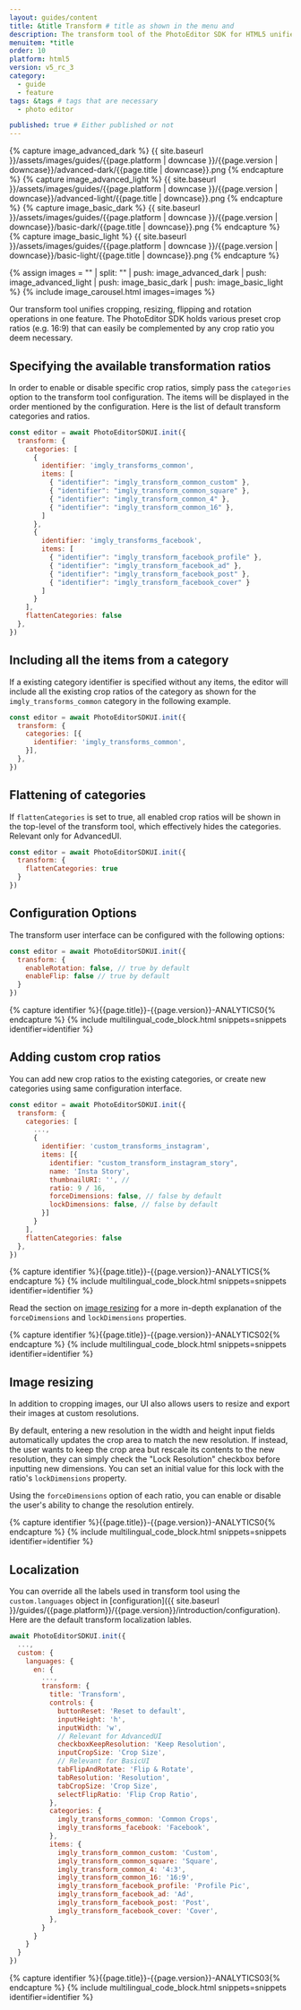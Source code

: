 ```yaml
---
layout: guides/content
title: &title Transform # title as shown in the menu and
description: The transform tool of the PhotoEditor SDK for HTML5 unifies cropping, flipping and rotation operations. Learn how to add custom crop ratios to the library.
menuitem: *title
order: 10
platform: html5
version: v5_rc_3
category:
  - guide
  - feature
tags: &tags # tags that are necessary
  - photo editor

published: true # Either published or not
---
```

<!-- ![{{page.title}} tool]({{ site.baseurl }}/assets/images/guides/{{page.platform | downcase }}/{{page.version | downcase}}/{{page.title | downcase}}.jpg){: .center-image style="padding: 20px; max-height: 400px;"} -->

{% capture image_advanced_dark %}
{{ site.baseurl }}/assets/images/guides/{{page.platform | downcase }}/{{page.version | downcase}}/advanced-dark/{{page.title | downcase}}.png
{% endcapture %}
{% capture image_advanced_light %}
{{ site.baseurl }}/assets/images/guides/{{page.platform | downcase }}/{{page.version | downcase}}/advanced-light/{{page.title | downcase}}.png
{% endcapture %}
{% capture image_basic_dark %}
{{ site.baseurl }}/assets/images/guides/{{page.platform | downcase }}/{{page.version | downcase}}/basic-dark/{{page.title | downcase}}.png
{% endcapture %}
{% capture image_basic_light %}
{{ site.baseurl }}/assets/images/guides/{{page.platform | downcase }}/{{page.version | downcase}}/basic-light/{{page.title | downcase}}.png
{% endcapture %}

{% assign images = "" | split: "" | push: image_advanced_dark | push: image_advanced_light | push: image_basic_dark | push: image_basic_light %}
{% include image_carousel.html images=images %}

Our transform tool unifies cropping, resizing, flipping and rotation operations in one feature. The PhotoEditor SDK holds various preset crop ratios (e.g. 16:9) that can easily be complemented by any crop ratio you deem necessary.

<!--The tool is implemented in the `TransformToolController` class and can be customized using the [`TransformToolControllerOptions`]({{ site.baseurl }}/apidocs/{{page.platform}}/{{page.version}}/Classes/TransformToolControllerOptions.html) as described in the [configuration]({{ site.baseurl }}/guides/{{page.platform}}/{{page.version}}/introduction/configuration) section. By modifying these options, you may customize the available transform actions and crop aspect ratios by adding or removing `CropAspect` and `TransformAction` objects from or to the corresponding arrays. All sliders and buttons can be customized as well. In order to disable free cropping and force the use of one of the available aspect ratios, set the `allowFreeCrop` property to `true`.-->


## Specifying the available transformation ratios

In order to enable or disable specific crop ratios, simply pass the `categories` option to the transform tool configuration. The items will be displayed in the order mentioned by the configuration. Here is the list of default transform categories and ratios.

```js
const editor = await PhotoEditorSDKUI.init({
  transform: {
    categories: [
      {
        identifier: 'imgly_transforms_common',
        items: [
          { "identifier": "imgly_transform_common_custom" },
          { "identifier": "imgly_transform_common_square" },
          { "identifier": "imgly_transform_common_4" },
          { "identifier": "imgly_transform_common_16" },
        ]
      },
      {
        identifier: 'imgly_transforms_facebook',
        items: [
          { "identifier": "imgly_transform_facebook_profile" },
          { "identifier": "imgly_transform_facebook_ad" },
          { "identifier": "imgly_transform_facebook_post" },
          { "identifier": "imgly_transform_facebook_cover" }
        ]
      }
    ],
    flattenCategories: false
  },
})
```
## Including all the items from a category

If a existing category identifier is specified without any items, the editor will include all the existing crop ratios of the category as shown for the `imgly_transforms_common` category in the following example.

```js
const editor = await PhotoEditorSDKUI.init({
  transform: {
    categories: [{
      identifier: 'imgly_transforms_common',
    }],
  },
})
```

## Flattening of categories

If `flattenCategories` is set to true, all enabled crop ratios will be shown in the top-level of the transform tool, which effectively hides the categories.  Relevant only for AdvancedUI.

```js
const editor = await PhotoEditorSDKUI.init({
  transform: {
    flattenCategories: true
  }
})
```

## Configuration Options

The transform user interface can be configured with the following options:

```js
const editor = await PhotoEditorSDKUI.init({
  transform: {
    enableRotation: false, // true by default
    enableFlip: false // true by default
  }
})
```


{% capture identifier %}{{page.title}}-{{page.version}}-ANALYTICS0{% endcapture %}
{% include multilingual_code_block.html snippets=snippets identifier=identifier %}

## Adding custom crop ratios

You can add new crop ratios to the existing categories, or create new categories using same configuration interface.

```js
const editor = await PhotoEditorSDKUI.init({
  transform: {
    categories: [
      ...,
      {
        identifier: 'custom_transforms_instagram',
        items: [{
          identifier: "custom_transform_instagram_story",
          name: 'Insta Story',
          thumbnailURI: '', //
          ratio: 9 / 16,
          forceDimensions: false, // false by default
          lockDimensions: false, // false by default
        }]
      }
    ],
    flattenCategories: false
  },
})
```
{% capture identifier %}{{page.title}}-{{page.version}}-ANALYTICS{% endcapture %}
{% include multilingual_code_block.html snippets=snippets identifier=identifier %}

Read the section on [image resizing](#image-resizing) for a more in-depth explanation of the `forceDimensions` and `lockDimensions`
properties.




{% capture identifier %}{{page.title}}-{{page.version}}-ANALYTICS02{% endcapture %}
{% include multilingual_code_block.html snippets=snippets identifier=identifier %}

## Image resizing

In addition to cropping images, our UI also allows users to resize 
and export their images at custom resolutions. 

By default, entering a new resolution in the width and height input fields automatically updates the crop
area to match the new resolution. If instead, the user wants to keep the crop area but rescale its contents to
the new resolution, they can simply check the "Lock Resolution" checkbox before inputting new dimensions. You can
set an initial value for this lock with the ratio's `lockDimensions` property.

Using the `forceDimensions` option of each ratio, you can enable or disable the user's ability to change 
the resolution entirely.

{% capture identifier %}{{page.title}}-{{page.version}}-ANALYTICS0{% endcapture %}
{% include multilingual_code_block.html snippets=snippets identifier=identifier %}

## Localization

You can override all the labels used in transform tool using the `custom.languages` object in [configuration]({{ site.baseurl }}/guides/{{page.platform}}/{{page.version}}/introduction/configuration). Here are the default transform localization lables.

```js
await PhotoEditorSDKUI.init({
  ...,
  custom: {
    languages: {
      en: {
        ...,
        transform: {
          title: 'Transform',
          controls: {
            buttonReset: 'Reset to default',
            inputHeight: 'h',
            inputWidth: 'w',
            // Relevant for AdvancedUI
            checkboxKeepResolution: 'Keep Resolution',
            inputCropSize: 'Crop Size',
            // Relevant for BasicUI
            tabFlipAndRotate: 'Flip & Rotate',
            tabResolution: 'Resolution',
            tabCropSize: 'Crop Size',
            selectFlipRatio: 'Flip Crop Ratio',
          },
          categories: {
            imgly_transforms_common: 'Common Crops',
            imgly_transforms_facebook: 'Facebook',
          },
          items: {
            imgly_transform_common_custom: 'Custom',
            imgly_transform_common_square: 'Square',
            imgly_transform_common_4: '4:3',
            imgly_transform_common_16: '16:9',
            imgly_transform_facebook_profile: 'Profile Pic',
            imgly_transform_facebook_ad: 'Ad',
            imgly_transform_facebook_post: 'Post',
            imgly_transform_facebook_cover: 'Cover',
          },
        }  
      }
    }
  }
})

```

{% capture identifier %}{{page.title}}-{{page.version}}-ANALYTICS03{% endcapture %}
{% include multilingual_code_block.html snippets=snippets identifier=identifier %}
